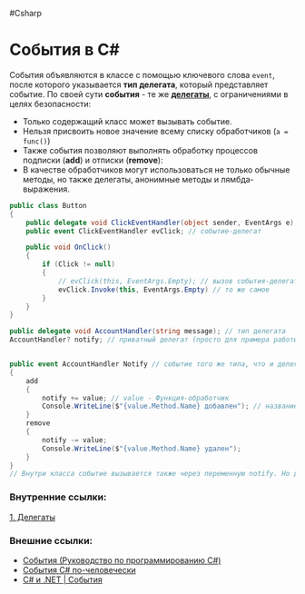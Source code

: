#Csharp

# События в C#

События объявляются в классе с помощью ключевого слова `event`, после которого указывается **тип делегата**, который представляет событие.
По своей сути **события** - те же [**делегаты**](1.%20Languages/C-sharp/0.%20Введение/3.%20Делегаты/1.%20Делегаты.md), с ограничениями в целях безопасности:
- Только содержащий класс может вызывать событие.
- Нельзя присвоить новое значение всему списку обработчиков (`a = func()`)
- Также события позволяют выполнять обработку процессов подписки (**add**) и отписки (**remove**):
- В качестве обработчиков могут использоваться не только обычные методы, но также делегаты, анонимные методы и лямбда-выражения.

```csharp
public class Button
{
    public delegate void ClickEventHandler(object sender, EventArgs e); // инициализация типа делегата для события
    public event ClickEventHandler evClick; // событие-делегат

    public void OnClick()
    {
        if (Click != null)
        {
            // evClick(this, EventArgs.Empty); // вызов события-делегата
            evClick.Invoke(this, EventArgs.Empty) // то же самое
        }
    }
}

```


```csharp
public delegate void AccountHandler(string message); // тип делегата
AccountHandler? notify; // приватный делегат (просто для примера работы с value)


public event AccountHandler Notify // событие того же типа, что и делегат для работы с последним
{
	add
	{
		notify += value; // value - Функция-обработчик
		Console.WriteLine($"{value.Method.Name} добавлен"); // название метода
	}
	remove
	{
		notify -= value;
		Console.WriteLine($"{value.Method.Name} удален");
	}
}
// Внутри класса событие вызывается также через переменную notify. Но для добавления и удаления обработчиков в программе используется как раз Notify
```

### Внутренние ссылки:
[1. Делегаты](1.%20Languages/C-sharp/0.%20Введение/3.%20Делегаты/1.%20Делегаты.md)

### Внешние ссылки:
- [События (Руководство по программированию C#)](https://learn.microsoft.com/en-us/dotnet/csharp/programming-guide/events/)
- [События C# по-человечески](https://habr.com/ru/articles/213809/)
- [C# и .NET | События](https://metanit.com/sharp/tutorial/3.14.php)
